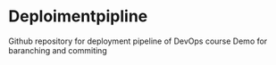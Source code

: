 # Deploimentpipline
Github repository for deployment pipeline of DevOps course
Demo for baranching and commiting 
